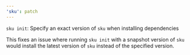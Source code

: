 ```yaml
---
'sku': patch
---
```


`sku init`: Specify an exact version of `sku` when installing dependencies

This fixes an issue where running `sku init` with a snapshot version of `sku` would install the latest version of `sku` instead of the specified version.
